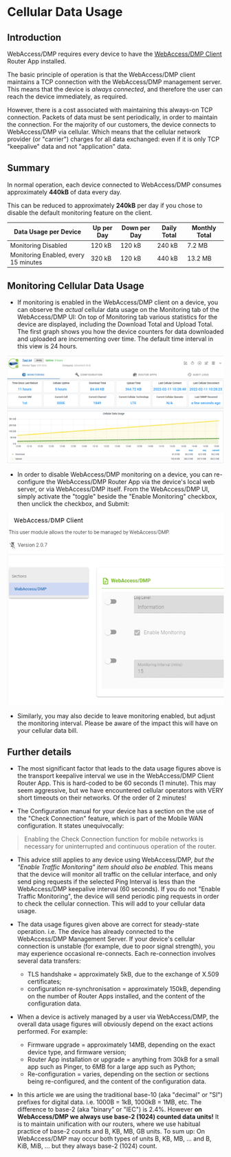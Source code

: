 # Cellular Data Usage

## Introduction

WebAccess/DMP requires every device to have the [WebAccess/DMP Client](https://ep.advantech-bb.cz/products/software/user-modules#webaccessdmp-client) Router App installed.

The basic principle of operation is that the WebAccess/DMP client maintains a TCP connection with the WebAccess/DMP management server.
This means that the device is *always connected*, and therefore the user can reach the device immediately, as required.

However, there is a cost associated with maintaining this always-on TCP connection.
Packets of data must be sent periodically, in order to maintain the connection.
For the majority of our customers, the device connects to WebAccess/DMP via cellular.
Which means that the cellular network provider (or "carrier") charges for all data exchanged: even if it is only TCP "keepalive" data and not "application" data.

## Summary

In normal operation, each device connected to WebAccess/DMP consumes approximately **440kB** of data every day.

This can be reduced to approximately **240kB** per day if you chose to disable the default monitoring feature on the client.

| Data Usage per Device                | Up per Day | Down per Day | Daily Total   | Monthly Total   |
| ------------------------------------ | ---------- | ------------ | ------------- | --------------- |
| Monitoring Disabled                  | 120 kB     | 120 kB       | 240 kB        | 7.2 MB          |
| Monitoring Enabled, every 15 minutes | 320 kB     | 120 kB       | 440 kB        | 13.2 MB         |

## Monitoring Cellular Data Usage


* If monitoring is enabled in the WebAccess/DMP client on a device, you can observe the *actual* cellular data usage on the Monitoring tab of the WebAccess/DMP UI: On top of Monitoring tab various statistics for the  device are displayed, including the Download Total and Upload Total. The first graph shows you how the device counters for data downloaded and uploaded are incrementing over time.
The default time interval in this view is 24 hours.

![Device Dashboard](/images/explanations-discussions/grafana/05dev1.png "Device Dashboard")

* In order to disable WebAccess/DMP monitoring on a device, you can re-configure the WebAccess/DMP Router App via the device's local web server, or via WebAccess/DMP itself. From the WebAccess/DMP UI, simply activate the "toggle" beside the "Enable Monitoring" checkbox, then unclick the checkbox, and Submit:

![alt text](../images/explanations-discussions/data-usage/client_config.png "WebAccess/DMP Client configuration options")

* Similarly, you may also decide to leave monitoring enabled, but adjust the monitoring interval.
Please be aware of the impact this will have on your cellular data bill.

## Further details

* The most significant factor that leads to the data usage figures above is the transport keepalive interval we use in the WebAccess/DMP Client Router App.
This is hard-coded to be 60 seconds (1 minute). This may seem aggressive, but we have encountered cellular operators with VERY short timeouts on their networks. Of the order of 2 minutes!

* The Configuration manual for your device has a section on the use of the "Check Connection" feature, which is part of the Mobile WAN configuration.
It states unequivocally:

> Enabling the Check Connection function for mobile networks is necessary for uninterrupted and continuous operation of the router.

* This advice still applies to any device using WebAccess/DMP, *but the "Enable Traffic Monitoring" item should also be enabled.*
This means that the device will monitor all traffic on the cellular interface, and only send ping requests if the selected Ping Interval is less than the WebAccess/DMP keepalive interval (60 seconds).
If you do not "Enable Traffic Monitoring", the device will send periodic ping requests in order to check the cellular connection. This will add to your cellular data usage.

* The data usage figures given above are correct for steady-state operation. i.e. The device has already connected to the WebAccess/DMP Management Server.
If your device's cellular connection is unstable (for example, due to poor signal strength), you may experience occasional re-connects.
Each re-connection involves several data transfers:
  * TLS handshake = approximately 5kB, due to the exchange of X.509 certificates;
  * configuration re-synchronisation = approximately 150kB, depending on the number of Router Apps installed, and the content of the configuration data. 

* When a device is actively managed by a user via WebAccess/DMP, the overall data usage figures will obviously depend on the exact actions performed.
For example:
  * Firmware upgrade = approximately 14MB, depending on the exact device type, and firmware version;
  * Router App installation or upgrade = anything from 30kB for a small app such as Pinger, to 6MB for a large app such as Python;
  * Re-configuration = varies, depending on the section or sections being re-configured, and the content of the configuration data.

* In this article we are using the traditional base-10 (aka "decimal" or "SI") prefixes for digital data. i.e. 1000B = 1kB, 1000kB = 1MB, etc. The difference to base-2 (aka "binary" or "IEC") is 2.4%. However **on WebAccess/DMP we always use base-2 (1024) counted data units!** It is to maintain unification with our routers, where we use habitual practice of base-2 counts and B, KB, MB, GB units. To sum up: On WebAccess/DMP may occur both types of units B, KB, MB, ... and B, KiB, MiB, ... but they always base-2 (1024) count.


